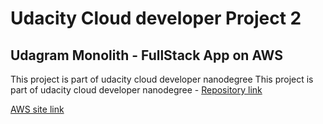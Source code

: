 # Udacity Cloud developer Project 2
## Udagram Monolith - FullStack App on AWS

This project is part of udacity cloud developer nanodegree
This project is part of udacity cloud developer nanodegree - [Repository link](https://github.com/niyofestus/udagramproject)


[AWS site link](http://eb1-env.eba-jhnpq6hk.us-east-2.elasticbeanstalk.com/) 
